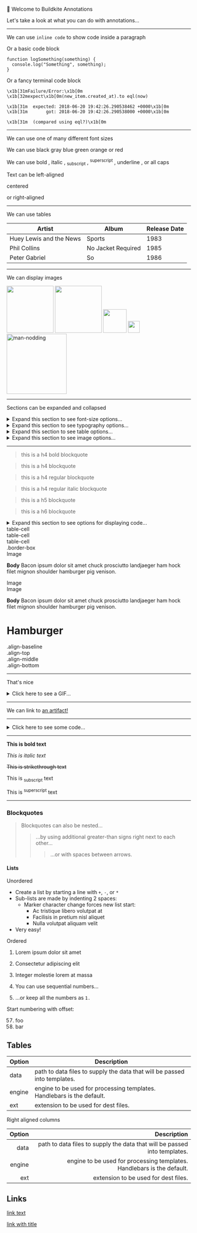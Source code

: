 <!-- TODO: Better nested alignment by removing margin next to details chevron '::marker' -->

<p class="h1 pb1">👋 Welcome to Buildkite Annotations</p>

<p>Let's take a look at what you can do with annotations...</p>

---

<!-- <p class="h3 pb1">:terminal: When we want to show some code</p> -->

We can use `inline code` to show code inside a paragraph

Or a basic code block

```
function logSomething(something) {
  console.log("Something", something);
}
```

Or a fancy terminal code block

```term
\x1b[31mFailure/Error:\x1b[0m \x1b[32mexpect\x1b[0m(new_item.created_at).to eql(now)

\x1b[31m  expected: 2018-06-20 19:42:26.290538462 +0000\x1b[0m
\x1b[31m       got: 2018-06-20 19:42:26.290538000 +0000\x1b[0m

\x1b[31m  (compared using eql?)\x1b[0m
```

---

<!-- <p class="h3 pb1">🎨 For styling fonts</p> -->

<p class="">
  <span class="h6">We can </span>
  <span class="h5">use one</span>
  <span class="h4">of many</span>
  <span class="h3">different</span>
  <span class="h2">font</span>
  <span class="h1">sizes</span>
</p>

<p class="">
  <!-- these colors work -->
  <span class="regular">We can use </span>
  <span class="bold black">black</span>
  <span class="bold gray">gray</span>
  <span class="bold blue">blue</span>
  <span class="bold green">green</span>
  <span class="bold orange">orange</span>
  <span class="regular">or</span>
  <span class="bold red">red</span>
  <!-- these colors don't work -->
  <!-- <span class="silver">.silver</span> -->
  <!-- <span class="white">.white</span> -->
  <!-- <span class="aqua">.aqua</span> -->
  <!-- <span class="navy">.navy</span> -->
  <!-- <span class="teal">.teal</span> -->
  <!-- <span class="olive">.olive</span> -->
  <!-- <span class="lime">.lime</span> -->
  <!-- <span class="yellow">.yellow</span> -->
  <!-- <span class="fuchsia">.fuchsia</span> -->
  <!-- <span class="purple">.purple</span> -->
  <!-- <span class="maroon">.maroon</span> -->
  <!-- <span class="color-inherit">.color-inherit</span> -->
</p>

<p class="">
  <span class="regular">We can use </span>
  <span class="bold">bold</span>
  <span class="regular">, </span>
  <span class="italic">italic</span>
  <span class="regular">, </span>
  <sub>subscript</sub>
  <span class="regular">, </span>
  <sup>superscript</sup>
  <span class="regular">, </span>
  <span class="underline">underline</span>
  <span class="regular">, </span>
  <span class="caps">or all caps</span>

</p>

<p class="left-align">Text can be left-aligned</p>
<p class="center">centered</p>
<p class="right-align">or right-aligned</p>

---

<!-- <p class="h3 pb1">:white_check_mark: We can use tables</p> -->

We can use tables

<div class="flex h6 overflow-scroll">
  <div class="flex-none">
    <table class="border rounded">
      <thead class="bold">
        <tr>
          <th>Artist</th> <th>Album</th> <th>Release Date</th>
        </tr>
      </thead>
      <tbody class="regular">
        <tr> <td>Huey Lewis and the News</td> <td>Sports</td> <td>1983</td> </tr>
        <tr> <td>Phil Collins</td> <td>No Jacket Required</td> <td>1985</td> </tr>
        <tr> <td>Peter Gabriel</td> <td>So</td> <td>1986</td> </tr>
      </tbody>
    </table>
  </div>
</div>

---

We can display images

<div class="pl3 mb1">
  <img class="" src="https://pbs.twimg.com/profile_images/1709434079639404544/yqsDuoQp_400x400.png" width="128" height="128" />
  <img class="rounded" src="https://pbs.twimg.com/profile_images/1709434079639404544/yqsDuoQp_400x400.png" width="128" height="128" />
  <img class="rounded" src="https://pbs.twimg.com/profile_images/1709434079639404544/yqsDuoQp_400x400.png" width="64" height="64" />
  <img class="rounded" src="https://pbs.twimg.com/profile_images/1709434079639404544/yqsDuoQp_400x400.png" width="32" height="32" />
  <img class="rounded" src="artifact://assets/man.gif" alt="man-nodding" width="164" />
</div>

---

<!-- <p class="h3 pb1">:white_check_mark: We can expand/colllapse sections</p> -->

Sections can be expanded and collapsed

<details class="pt1">
  <summary class="h4"><span class="pl1">Expand this section to see font-size options...</span></summary>
  <div class="pl3">
    <p class="h1">Heading 1</p>
    <p class="h2">Heading 2</p>
    <p class="h3">Heading 3</p>
    <p class="h4">Heading 4</p>
    <p class="h5">Heading 5</p>
    <p class="h6">Heading 6</p>
  </div>
</details>

<details class="pt1">
  <summary class="h4"><span class="pl1">Expand this section to see typography options...</span></summary>
  <div class="pl3 mb1">
    <p class="h5 mb1 regular">Regular text</p>
    <p class="h5 mb1 bold">Bold text</p>
    <p class="h5 mb1 italic">Italic text</p>
    <p class="h5 mb1 underline">Underline text</p>
    <p class="h5 mb1 caps">All caps text</p>
    <p class="h5 mb0 left-align rounded">Left align text</p>
    <p class="h5 mb0 center rounded">Center text</p>
    <p class="h5 mb2 right-align rounded">Right align text</p>
    <p class=""><span class="bold">This is a normal paragraph </span>bacon ipsum dolor sit amet chuck prosciutto landjaeger ham hock filet mignon shoulder hamburger pig venison.</p>
    <!-- justify works on wrap, resize browser window to see -->
    <p class="justify"><span class="bold">This Paragraph of text will be justified, resize the browser window to see it in action! </span>bacon ipsum dolor sit amet chuck prosciutto landjaeger ham hock filet mignon shoulder hamburger pig venison.</p>
    <!-- truncate works, resize browser window to see -->
    <p class="truncate"><span class="bold">This Paragraph of text will be truncated, resize the browser window to see it in action! </span>bacon ipsum dolor sit amet chuck prosciutto landjaeger ham hock filet mignon shoulder hamburger pig venison.</p>
  </div>
</details>

<details class="pt1">
  <summary class="h4"><span class="pl1">Expand this section to see table options...</span></summary>
  <div class="pl3">

  <p class="h4">h6 table</p>

  <div class="h6 regular overflow-scroll">
    <table class="table-light">
      <thead>
        <tr>
          <th class="px1 py2">Artist</th> <th>Album</th> <th>Release Date</th>
        </tr>
      </thead>
      <tbody class="mxn2 px1">
        <tr class="mxn2 px1"> <td>Huey Lewis and the News</td> <td>Sports</td> <td>1983</td> </tr>
        <tr> <td class="mxn2 px1">Phil Collins</td> <td>No Jacket Required</td> <td>1985</td> </tr>
        <tr> <td>Peter Gabriel</td> <td class="mxn2">So</td> <td>1986</td> </tr>
      </tbody>
    </table>
  </div>

  <p class="h4">h6 table with underline header and rounded border</p>

  <div class="flex h6 overflow-scroll">
    <div class="flex-none">
      <table class="border rounded">
        <thead class="bold underline">
          <tr>
            <th>Artist</th> <th>Album</th> <th>Release Date</th>
          </tr>
        </thead>
        <tbody class="regular">
          <tr> <td>Huey Lewis and the News</td> <td>Sports</td> <td>1983</td> </tr>
          <tr> <td>Phil Collins</td> <td>No Jacket Required</td> <td>1985</td> </tr>
          <tr> <td>Peter Gabriel</td> <td>So</td> <td>1986</td> </tr>
        </tbody>
      </table>
    </div>
  </div>

  </div>
</details>

<details class="pt1">
  <summary class="h4"><span class="pl1">Expand this section to see image options...</span></summary>
  <div class="pl3 mb1">
    <img class="" src="https://pbs.twimg.com/profile_images/1709434079639404544/yqsDuoQp_400x400.png" width="128" height="128" />
    <img class="rounded" src="https://pbs.twimg.com/profile_images/1709434079639404544/yqsDuoQp_400x400.png" width="128" height="128" />
    <img class="rounded" src="https://pbs.twimg.com/profile_images/1709434079639404544/yqsDuoQp_400x400.png" width="64" height="64" />
    <img class="rounded" src="https://pbs.twimg.com/profile_images/1709434079639404544/yqsDuoQp_400x400.png" width="32" height="32" />
    <img class="rounded" src="artifact://assets/man.gif" alt="man-nodding" width="164" />
  </div>
</details>

---

<blockquote class="py1 h4 bold">this is a h4 bold blockquote</blockquote>
<blockquote class="py1 h4">this is a h4 blockquote</blockquote>
<blockquote class="py1 h4 regular">this is a h4 regular blockquote</blockquote>
<blockquote class="py1 h4 regular italic">this is a h4 regular italic blockquote</blockquote>
<blockquote class="py1 h5">this is a h5 blockquote</blockquote>
<blockquote class="py1 h6">this is a h6 blockquote</blockquote>

<!-- <div class="h4 p2 border rounded">
  This is a simple box
</div>

<div class="flex">
  <div class="flex-none">
    <div class="h4 p2 border rounded">
      This is another simple box
    </div>
  </div>
</div> -->

<details class="pt1">
  <summary class="h4"><span class="pl1">Expand this section to see options for displaying code...</span></summary>
  <div class="pl3 mb1">
    <p class="h4">We can display <code>inline code</code> inside a sentence.</p>
    <div>
      <pre><code>or use a
  code
  block</code></pre>
    </div>

    <p class="h4">We can display <code>inline code</code> inside a sentence.</p>
    <div>
      <pre class="term"><code><span class="term-fg31">Failure/Error:</span> <span class="term-fg32">expect</span>(new_item.created_at).to eql(now)
        &nbsp;
        <span class="term-fg31">  expected: 2018-06-20 19:42:26.290538462 +0000</span>
        <span class="term-fg31">       got: 2018-06-20 19:42:26.290538000 +0000</span>
        &nbsp;
        <span class="term-fg31">  (compared using eql?)</span></code></pre>
    </div>

  </div>
</details>

<!-- <div class="my4">
  <p></p>
  <p></p>
  <p></p>
</div> -->
 <!-- nowrap does fuck all -->
<!-- <p class="nowrap">No wrap text bacon ipsum dolor sit amet chuck prosciutto landjaeger ham hock filet mignon shoulder hamburger pig venison.</p> -->
<!-- <p class="font-family-inherit">Font Family Inherit</p> -->
<!-- <p class="font-size-inherit">Font Size Inherit</p> -->
<!-- <a class="text-decoration-none">Text Decoration None</a> -->

<!-- <ul class="ul">
  <li class="li">class list</li>
  <li class="li">first</li>
  <li class="li">second</li>
  <li class="li">third</li>
</ul> -->

<!-- ## Is this a markdown list?

- markdown unordered list one
  - markdown unordered list two
    - markdown unordered list three

## Or is this a markdown list?

1. markdown ordered list one
1. markdown ordered list two
1. markdown ordered list three

<ul>
  <li>list</li>
  <li>first</li>
  <li>second</li>
  <li>third</li>
</ul>

<ul class="list-reset">
  <li>List Reset</li>
  <li>Removes bullets</li>
  <li>Removes numbers</li>
  <li>Removes padding</li>
</ul>

<ul class="list-reset">
  <li class="inline-block mr1">Lists</li>
  <li class="inline-block mr1">can</li>
  <li class="inline-block mr1">be</li>
  <li class="inline-block mr1">in-line</li>
</ul>

<div class="inline">inline</div>
<div class="inline-block">inline-block</div>
<a href="#" class="block">block</a> -->

<div class="table border">
  <div class="table-cell border">table-cell</div>
  <div class="table-cell border rounded">table-cell</div>
  <div class="table-cell rounded">table-cell</div>
</div>

<!-- <div class="clearfix border">
  <div class="left border">clearfix left border</div>
  <div class="right border">clearfix right border</div>
</div> -->

<!-- <div class="col-3">
  <img class="fit" src="http://d2v52k3cl9vedd.cloudfront.net/assets/images/placeholder.svg" />
  <img class="fit" src="http://d2v52k3cl9vedd.cloudfront.net/assets/images/placeholder.svg" />
  <img class="fit" src="http://d2v52k3cl9vedd.cloudfront.net/assets/images/placeholder.svg" />
</div> -->
<!--
<p class="max-width-1">Bacon ipsum dolor sit amet chuck prosciutto landjaeger ham hock filet mignon shoulder hamburger pig venison.</p>
<p class="max-width-2">Bacon ipsum dolor sit amet chuck prosciutto landjaeger ham hock filet mignon shoulder hamburger pig venison.</p>
<p class="max-width-3">Bacon ipsum dolor sit amet chuck prosciutto landjaeger ham hock filet mignon shoulder hamburger pig venison.</p>
<p class="max-width-4">Bacon ipsum dolor sit amet chuck prosciutto landjaeger ham hock filet mignon shoulder hamburger pig venison.</p>
-->

<div class="col-6 p2 border-box border">.border-box</div>

<div class="clearfix mb2 border">
  <div class="left p2 mr1 border">Image</div>
  <div class="overflow-hidden">
    <p><b>Body</b> Bacon ipsum dolor sit amet chuck prosciutto landjaeger ham hock filet mignon shoulder hamburger pig venison.</p>
  </div>
</div>

<div class="mb2 border">
  <div class="left p2 mr1 border">Image</div>
  <div class="right p2 ml1 border">Image</div>
  <div class="overflow-hidden">
    <p><b>Body</b> Bacon ipsum dolor sit amet chuck prosciutto landjaeger ham hock filet mignon shoulder hamburger pig venison.</p>
  </div>
</div>

<div class="overflow-auto">
  <div class="table rounded">
    <div class="table-cell"><h1>Hamburger</h1></div>
    <div class="table-cell align-baseline">.align-baseline</div>
    <div class="table-cell align-top">.align-top</div>
    <div class="table-cell align-middle">.align-middle</div>
    <div class="table-cell align-bottom">.align-bottom</div>
  </div>
</div>

<!-- <h1 class="h1 m0">h1 no margin</h1>
<h1 class="h1 mt0">h1 no margin top</h1>
<h1 class="h1 mb0">h1 no margin bottom</h1> -->

<!-- <div class="mxn1">
  <div class="m1">Hamburger spacing mxn1 m1</div>
  <div class="m1">Hamburger spacing mxn1 m1</div>
  <div class="m1">Hamburger spacing mxn1 m1</div>
</div> -->

<!-- <img src="http://d2v52k3cl9vedd.cloudfront.net/assets/images/placeholder-square.svg"
  width="96"
  height="96"
  class="block mx-auto" />

<div class="flex">
  <div class="ml-auto">Hamburger</div>
  <div>Hot Dog</div>
</div> -->

<!-- <div class="overflow-hidden border rounded">
  <div class="p2 bold white bg-blue">
    Panel Header
  </div>
  <div class="p2">
    Panel Body
  </div>
  <div class="p2 bg-silver">
    Panel Footer
  </div>
</div> -->

<!-- <div class="fixed top-0 left-0 right-0 p2 white bg-black">
  Fixed bar
</div>

<div class="fixed z2 top-0 left-0 right-0 p2 white bg-black">
  Fixed bar
</div> -->

<!-- <div class="clearfix border">
  <div class="sm-col sm-col-6 border">.sm-col.sm-col-6</div>
  <div class="sm-col sm-col-6 border">.sm-col.sm-col-6</div>
</div> -->

<!-- <div class="clearfix mxn2 border">
  <div class="sm-col sm-col-6 md-col-5 lg-col-4 px2"><div class="border">.px2</div></div>
  <div class="sm-col sm-col-6 md-col-7 lg-col-8 px2"><div class="border">.px2</div></div>
</div>

<div class="clearfix border">
  <div class="sm-col p2 border">.sm-col</div>
  <div class="overflow-hidden border">.overflow-hidden</div>
</div>

<div class="flex border">
  <div class="flex-auto border">Hamburger</div>
  <div class="border">Hot Dog</div>
</div>

<div class="flex flex-wrap content-start border" style="min-height: 128px">
  <div class="col-6 border">Hamburger</div>
  <div class="col-6 border">Hamburger</div>
  <div class="col-6 border">Hamburger</div>
  <div class="col-6 border">Hamburger</div>
</div> -->

<!-- <div class="p1 m1 border">.border</div>
<div class="p1 m1 border-top">.border-top</div>
<div class="p1 m1 border-right">.border-right</div>
<div class="p1 m1 border-bottom">.border-bottom</div>
<div class="p1 m1 border-left">.border-left</div> -->

<!-- <div class="h3">Image with rounded border radii </div> -->
<!-- <img class="rounded" src="http://d2v52k3cl9vedd.cloudfront.net/assets/images/placeholder-square.svg" width="64" height="64" /> -->
<!-- the below don't work... -->
<!-- <img class="circle" src="http://d2v52k3cl9vedd.cloudfront.net/assets/images/placeholder-square.svg" width="64" height="64" /> -->
<!-- <img class="rounded-top" src="http://d2v52k3cl9vedd.cloudfront.net/assets/images/placeholder-square.svg" width="64" height="64" /> -->
<!-- <img class="rounded-right" src="http://d2v52k3cl9vedd.cloudfront.net/assets/images/placeholder-square.svg" width="64" height="64" /> -->
<!-- <img class="rounded-bottom" src="http://d2v52k3cl9vedd.cloudfront.net/assets/images/placeholder-square.svg" width="64" height="64" /> -->
<!-- <img class="rounded-left" src="http://d2v52k3cl9vedd.cloudfront.net/assets/images/placeholder-square.svg" width="64" height="64" /> -->

<!-- backgournd colors don't work -->
<!-- <div class="center p1 white bg-black">.bg-black</div>
<div class="center p1 bg-gray">.bg-gray</div>
<div class="center p1 bg-silver">.bg-silver</div>
<div class="center p1 bg-white">.bg-white</div>
<div class="center p1 bg-aqua">.bg-aqua</div>
<div class="center p1 bg-blue">.bg-blue</div>
<div class="center p1 white bg-navy">.bg-navy</div>
<div class="center p1 bg-teal">.bg-teal</div>
<div class="center p1 bg-green">.bg-green</div>
<div class="center p1 bg-olive">.bg-olive</div>
<div class="center p1 bg-lime">.bg-lime</div>
<div class="center p1 bg-yellow">.bg-yellow</div>
<div class="center p1 bg-orange">.bg-orange</div>
<div class="center p1 bg-red">.bg-red</div>
<div class="center p1 bg-fuchsia">.bg-fuchsia</div>
<div class="center p1 bg-purple">.bg-purple</div>
<div class="center p1 white bg-maroon">.bg-maroon</div>
<div class="center p1 bg-darken-1">.bg-darken-1</div>
<div class="center p1 bg-darken-2">.bg-darken-2</div>
<div class="center p1 bg-darken-3">.bg-darken-3</div>
<div class="center p1 bg-darken-4">.bg-darken-4</div>
<div class="bg-black">
  <div class="center p1 white bg-lighten-1">.bg-lighten-1</div>
  <div class="center p1 white bg-lighten-2">.bg-lighten-2</div>
  <div class="center p1 white bg-lighten-3">.bg-lighten-3</div>
  <div class="center p1 white bg-lighten-4">.bg-lighten-4</div>
</div> -->

<!-- this shit doesn't work -->
<!-- <label>Input</label>
<input type="text" class="block col-12 field">
<label>Select</label>
<select class="block col-12 field">

  <option value="1">One</option>
  <option value="2">Two</option>
  <option value="3">Three</option>
</select>
<label>Textarea</label>
<textarea class="block col-12 field"></textarea>

<label>Normal</label>
<input type="text" class="block col-12 field">
<label>Disabled</label>
<input type="text" class="block col-12 field" disabled value="This is disabled">
<label>Read Only</label>
<input type="text" class="block col-12 field" readonly value="This is read-only">
<label>Required</label>
<input type="text" class="block col-12 field" required>
<label>.is-focused</label>
<input type="text" class="block col-12 field is-focused">
<label>.is-disabled</label>
<input type="text" class="block col-12 field is-disabled">
<label>.is-read-only</label>
<input type="text" class="block col-12 field is-read-only">
<label>Success</label>
<input type="text" class="block col-12 field is-success">
<label>Warning</label>
<input type="text" class="block col-12 field is-warning">
<label>Error</label>
<input type="text" class="block col-12 field is-error"> -->

---

That's nice

<details>
  <summary>Click here to see a GIF...</summary>

<img src="artifact://assets/man.gif" alt="man" height=250 >

</details>

---

We can link to <a href="artifact://assets/example01.md">an artifact!</a>

---

<details>
  <summary>Click here to see some code...</summary>

### A traditional code block

```
function logSomething(something) {
  console.log("Something", something);
}
```

### A fancy terminal code block

```term
\x1b[31mFailure/Error:\x1b[0m \x1b[32mexpect\x1b[0m(new_item.created_at).to eql(now)

\x1b[31m  expected: 2018-06-20 19:42:26.290538462 +0000\x1b[0m
\x1b[31m       got: 2018-06-20 19:42:26.290538000 +0000\x1b[0m

\x1b[31m  (compared using eql?)\x1b[0m
```

</details>

---

**This is bold text**

_This is italic text_

~~This is strikethrough text~~

This is <sub>subscript</sub> text

This is <sup>superscript</sup> text

---

### Blockquotes

> Blockquotes can also be nested...
>
> > ...by using additional greater-than signs right next to each other...
> >
> > > ...or with spaces between arrows.

#### Lists

Unordered

- Create a list by starting a line with `+`, `-`, or `*`
- Sub-lists are made by indenting 2 spaces:
  - Marker character change forces new list start:
    - Ac tristique libero volutpat at
    * Facilisis in pretium nisl aliquet
    - Nulla volutpat aliquam velit
- Very easy!

Ordered

1. Lorem ipsum dolor sit amet
2. Consectetur adipiscing elit
3. Integer molestie lorem at massa

4. You can use sequential numbers...
5. ...or keep all the numbers as `1.`

Start numbering with offset:

57. foo
1. bar

## Tables

| Option | Description                                                               |
| ------ | ------------------------------------------------------------------------- |
| data   | path to data files to supply the data that will be passed into templates. |
| engine | engine to be used for processing templates. Handlebars is the default.    |
| ext    | extension to be used for dest files.                                      |

Right aligned columns

| Option |                                                               Description |
| -----: | ------------------------------------------------------------------------: |
|   data | path to data files to supply the data that will be passed into templates. |
| engine |    engine to be used for processing templates. Handlebars is the default. |
|    ext |                                      extension to be used for dest files. |

## Links

[link text](http://dev.nodeca.com)

[link with title](http://nodeca.github.io/pica/demo/ "title text!")
